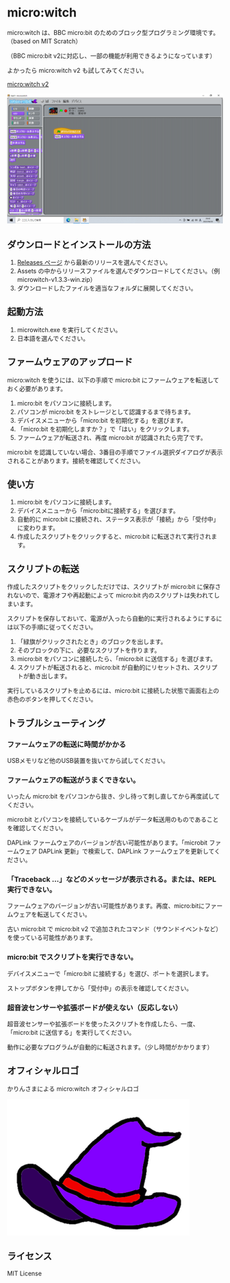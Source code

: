 # micro:witch
micro:witch は、BBC micro:bit のためのブロック型プログラミング環境です。（based on MIT Scratch）

（BBC micro:bit v2に対応し、一部の機能が利用できるようになっています）

よかったら micro:witch v2 も試してみてください。

[micro:witch v2](https://github.com/EiichiroIto/microwitch2)

![screenshot1](https://raw.githubusercontent.com/EiichiroIto/microwitch/master/doc/images/microwitch1.3.3-ja.png)

## ダウンロードとインストールの方法
1. [Releases ページ](https://github.com/EiichiroIto/microwitch/releases) から最新のリリースを選んでください。
1. Assets の中からリリースファイルを選んでダウンロードしてください。（例 microwitch-v1.3.3-win.zip）
1. ダウンロードしたファイルを適当なフォルダに展開してください。

## 起動方法
1. microwitch.exe を実行してください。
1. 日本語を選んでください。

## ファームウェアのアップロード
micro:witch を使うには、以下の手順で micro:bit にファームウェアを転送しておく必要があります。

1. micro:bit をパソコンに接続します。
1. パソコンが micro:bit をストレージとして認識するまで待ちます。
1. デバイスメニューから「micro:bit を初期化する」を選びます。
1. 「micro:bit を初期化しますか？」で「はい」をクリックします。
1. ファームウェアが転送され、再度 micro:bit が認識されたら完了です。

micro:bit を認識していない場合、3番目の手順でファイル選択ダイアログが表示されることがあります。接続を確認してください。

## 使い方
1. micro:bit をパソコンに接続します。
1. デバイスメニューから「micro:bitに接続する」を選びます。
1. 自動的に micro:bit に接続され、ステータス表示が「接続」から「受付中」に変わります。
1. 作成したスクリプトをクリックすると、micro:bit に転送されて実行されます。

## スクリプトの転送
作成したスクリプトをクリックしただけでは、スクリプトが micro:bit に保存されないので、電源オフや再起動によって micro:bit 内のスクリプトは失われてしまいます。

スクリプトを保存しておいて、電源が入ったら自動的に実行されるようにするには以下の手順に従ってください。

1. 「緑旗がクリックされたとき」のブロックを出します。
1. そのブロックの下に、必要なスクリプトを作ります。
1. micro:bit をパソコンに接続したら、「micro:bit に送信する」を選びます。
1. スクリプトが転送されると、micro:bit が自動的にリセットされ、スクリプトが動き出します。

実行しているスクリプトを止めるには、micro:bit に接続した状態で画面右上の赤色のボタンを押してください。

## トラブルシューティング
### ファームウェアの転送に時間がかかる
USBメモリなど他のUSB装置を抜いてから試してください。

### ファームウェアの転送がうまくできない。
いったん micro:bit をパソコンから抜き、少し待って刺し直してから再度試してください。

micro:bit とパソコンを接続しているケーブルがデータ転送用のものであることを確認してください。

DAPLink ファームウェアのバージョンが古い可能性があります。「microbit ファームウェア DAPLink 更新」で検索して、DAPLink ファームウェアを更新してください。

### 「Traceback ...」などのメッセージが表示される。または、REPL実行できない。
ファームウェアのバージョンが古い可能性があります。再度、micro:bitにファームウェアを転送してください。

古い micro:bit で micro:bit v2 で追加されたコマンド（サウンドイベントなど）を使っている可能性があります。

### micro:bit でスクリプトを実行できない。
デバイスメニューで「micro:bit に接続する」を選び、ポートを選択します。

ストップボタンを押してから「受付中」の表示を確認してください。

### 超音波センサーや拡張ボードが使えない（反応しない）
超音波センサーや拡張ボードを使ったスクリプトを作成したら、一度、「micro:bit に送信する」を実行してください。

動作に必要なプログラムが自動的に転送されます。（少し時間がかかります）

## オフィシャルロゴ
かりんさまによる micro:witch オフィシャルロゴ

![logo](https://raw.githubusercontent.com/EiichiroIto/microwitch/master/doc/images/microwitch_logo.png)

## ライセンス
MIT License
